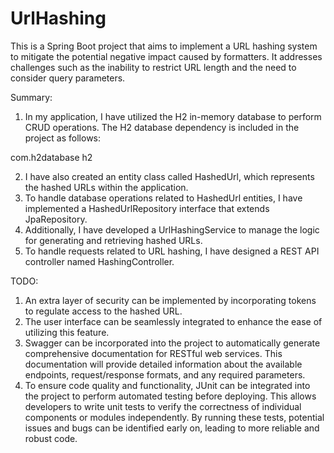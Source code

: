 # UrlHashing
This is a Spring Boot project that aims to implement a URL hashing system to mitigate the potential negative impact caused by formatters. It addresses challenges such as the inability to restrict URL length and the need to consider query parameters.

Summary:
1. In my application, I have utilized the H2 in-memory database to perform CRUD operations. The H2 database dependency is included in the project as follows:
<!-- H2 Database (in-memory database) -->
<dependency>
    <groupId>com.h2database</groupId>
    <artifactId>h2</artifactId>
</dependency>

2. I have also created an entity class called HashedUrl, which represents the hashed URLs within the application.
3. To handle database operations related to HashedUrl entities, I have implemented a HashedUrlRepository interface that extends JpaRepository.
4. Additionally, I have developed a UrlHashingService to manage the logic for generating and retrieving hashed URLs.
5. To handle requests related to URL hashing, I have designed a REST API controller named HashingController.

TODO:
1. An extra layer of security can be implemented by incorporating tokens to regulate access to the hashed URL.
2. The user interface can be seamlessly integrated to enhance the ease of utilizing this feature.
3. Swagger can be incorporated into the project to automatically generate comprehensive documentation for RESTful web services. This documentation will provide detailed information about the available endpoints, request/response formats, and any required parameters.
4. To ensure code quality and functionality, JUnit can be integrated into the project to perform automated testing before deploying. This allows developers to write unit tests to verify the correctness of individual components or modules independently. By running these tests, potential issues and bugs can be identified early on, leading to more reliable and robust code.
